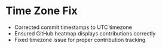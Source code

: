 # Time Zone Fix

- Corrected commit timestamps to UTC timezone
- Ensured GitHub heatmap displays contributions correctly
- Fixed timezone issue for proper contribution tracking
